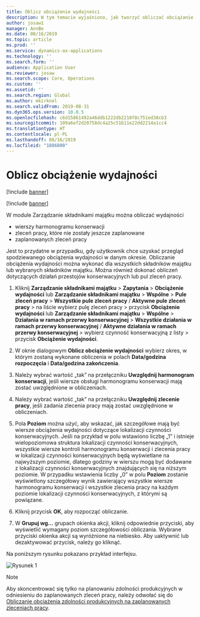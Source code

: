 ```yaml
---
title: Oblicz obciążenie wydajności
description: W tym temacie wyjaśniono, jak tworzyć obliczać obciążanie wydajności w Zarządzaniu składnikami majątku.
author: josaw1
manager: AnnBe
ms.date: 08/16/2019
ms.topic: article
ms.prod: ''
ms.service: dynamics-ax-applications
ms.technology: ''
ms.search.form: ''
audience: Application User
ms.reviewer: josaw
ms.search.scope: Core, Operations
ms.custom: ''
ms.assetid: ''
ms.search.region: Global
ms.author: mkirknel
ms.search.validFrom: 2019-08-31
ms.dyn365.ops.version: 10.0.5
ms.openlocfilehash: c6d15861492a46ddb1222db2210f8c751ed38cb3
ms.sourcegitcommit: 109a6ef2d20758dc4a25c51b11e22dd2214a1cc4
ms.translationtype: HT
ms.contentlocale: pl-PL
ms.lasthandoff: 08/16/2019
ms.locfileid: "1886800"
---
```

# <a name="calculate-capacity-load"></a>Oblicz obciążenie wydajności

[!include [banner](../../includes/banner.md)]

[!include [banner](../../includes/preview-banner.md)]

W module Zarządzanie składnikami majątku można obliczać wydajności

- wierszy harmonogramu konserwacji  
- zleceń pracy, które nie zostały jeszcze zaplanowane  
- zaplanowanych zleceń pracy

Jest to przydatne w przypadku, gdy użytkownik chce uzyskać przegląd spodziewanego obciążenia wydajności w danym okresie. Obliczanie obciążenia wydajności można wykonać dla wszystkich składników majątku lub wybranych składników majątku. Można również dokonać obliczeń dotyczących działań przestojów konserwacyjnych lub pul zleceń pracy.

1. Kliknij **Zarządzanie składnikami majątku** > **Zapytania** > **Obciążenie wydajności** lub **Zarządzanie składnikami majątku** > **Wspólne** > **Pule zleceń pracy** > **Wszystkie pule zleceń pracy** / **Aktywne pule zleceń pracy** > na liście wybierz pulę zleceń pracy > przycisk **Obciążenie wydajności** lub **Zarządzanie składnikami majątku** > **Wspólne** > **Działania w ramach przerwy konserwacyjnej** > **Wszystkie działania w ramach przerwy konserwacyjnej** / **Aktywne działania w ramach przerwy konserwacyjnej** > wybierz czynność konserwacyjną z listy > przycisk **Obciążenie wydajności**.

2. W oknie dialogowym **Oblicz obciążenie wydajności** wybierz okres, w którym zostaną wykonane obliczenia w polach **Data/godzina rozpoczęcia** i **Data/godzina zakończenia**.

3. Należy wybrać wartość „tak” na przełączniku **Uwzględnij harmonogram konserwacji**, jeśli wiersze obsługi harmonogramu konserwacji mają zostać uwzględnione w obliczeniach.

4. Należy wybrać wartość „tak” na przełączniku **Uwzględnij zlecenie pracy**, jeśli zadania zlecenia pracy mają zostać uwzględnione w obliczeniach.

5. Pola **Poziom** można użyć, aby wskazać, jak szczegółowe mają być wiersze obciążenia wydajności dotyczące lokalizacji czynności konserwacyjnych. Jeśli na przykład w polu wstawiono liczbę „1” i istnieje wielopoziomowa struktura lokalizacji czynności konserwacyjnych, wszystkie wiersze kontroli harmonogramu konserwacji i zlecenia pracy w lokalizacji czynności konserwacyjnych będą wyświetlane na najwyższym poziomie, dlatego godziny w wierszu mogą być dodawane z lokalizacji czynności konserwacyjnych znajdujących się na niższym poziomie. W przypadku wstawienia liczby „0” w polu **Poziom** zostanie wyświetlony szczegółowy wynik zawierający wszystkie wiersze harmonogramu konserwacji i wszystkie zlecenia pracy na każdym poziomie lokalizacji czynności konserwacyjnych, z którymi są powiązane.

6. Kliknij przycisk **OK**, aby rozpocząć obliczanie.

7. W **Grupuj wg...** grupach okienka akcji, kliknij odpowiednie przyciski, aby wyświetlić wymagany poziom szczegółowości obliczania. Wybrane przyciski okienka akcji są wyróżnione na niebiesko. Aby uaktywnić lub dezaktywować przycisk, należy go kliknąć.

Na poniższym rysunku pokazano przykład interfejsu.

![Rysunek 1](media/01-capacity-planning.png)

>[!NOTE]
>Aby skoncentrować się tylko na planowaniu zdolności produkcyjnych w odniesieniu do zaplanowanych zleceń pracy, należy odwołać się do [Obliczanie obciążenia zdolności produkcyjnych na zaplanowanych zleceniach pracy](../work-order-scheduling/calculate-capacity-load-on-scheduled-work-orders.md).

